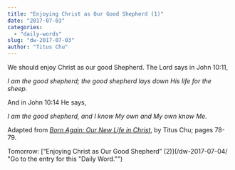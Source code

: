 ```yaml
---
title: "Enjoying Christ as Our Good Shepherd (1)"
date: "2017-07-03"
categories: 
  - "daily-words"
slug: "dw-2017-07-03"
author: "Titus Chu"
---
```


We should enjoy Christ as our good Shepherd. The Lord says in John 10:11,

_I am the good shepherd; the good shepherd lays down His life for the sheep._

And in John 10:14 He says,

_I am the good shepherd, and I know My own and My own know Me._

Adapted from _[Born Again: Our New Life in Christ](/book-born-again/ "Go to the listing for this book.")_, by Titus Chu; pages 78-79.

Tomorrow: [“Enjoying Christ as Our Good Shepherd” (2)](/dw-2017-07-04/ "Go to the entry for this "Daily Word."")
